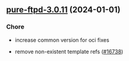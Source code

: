 

## [pure-ftpd-3.0.11](https://github.com/truecharts/charts/compare/pure-ftpd-3.0.10...pure-ftpd-3.0.11) (2024-01-01)

### Chore



- increase common version for oci fixes

- remove non-existent template refs ([#16738](https://github.com/truecharts/charts/issues/16738))